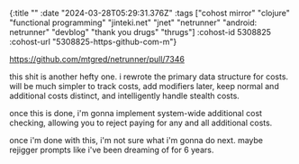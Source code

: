 {:title ""
 :date "2024-03-28T05:29:31.376Z"
 :tags ["cohost mirror" "clojure" "functional programming" "jinteki.net" "jnet" "netrunner" "android: netrunner" "devblog" "thank you drugs" "thrugs"]
 :cohost-id 5308825
 :cohost-url "5308825-https-github-com-m"}

https://github.com/mtgred/netrunner/pull/7346

this shit is another hefty one. i rewrote the primary data structure for costs. will be much simpler to track costs, add modifiers later, keep normal and additional costs distinct, and intelligently handle stealth costs.

once this is done, i'm gonna implement system-wide additional cost checking, allowing you to reject paying for any and all additional costs.

once i'm done with this, i'm not sure what i'm gonna do next. maybe rejigger prompts like i've been dreaming of for 6 years.